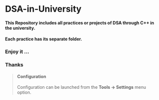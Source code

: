 # DSA-in-University

#### This Repository includes all practices or projects of DSA through C++ in the university.
#### Each practice has its separate folder.

### Enjoy it ...
### Thanks 

> #### <i class="fa fa-gear fa-spin fa-2x" style="color: firebrick"></i> Configuration
> Configuration can be launched from the **Tools -> Settings** menu option.